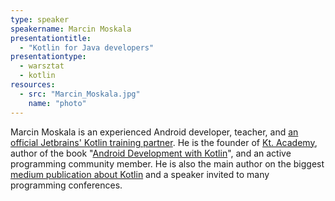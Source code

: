 ```yaml
---
type: speaker
speakername: Marcin Moskala
presentationtitle: 
  - "Kotlin for Java developers"
presentationtype: 
  - warsztat
  - kotlin
resources:
  - src: "Marcin_Moskala.jpg"
    name: "photo"
---
```


Marcin Moskala is an experienced Android developer, teacher, and <a href="https://www.jetbrains.com/company/partners/#countries=Poland&profession=TrainingPartner&speciality=Kotlin&technologies=Kotlin">an official Jetbrains' Kotlin training partner</a>. He is the founder of <a href="http://kt.academy/">Kt. Academy</a>, author of the book "<a href="https://www.packtpub.com/application-development/android-development-kotlin">Android Development with Kotlin</a>", and an active programming community member. He is also the main author on the biggest <a href="http://blog.kotlin-academy.com/">medium publication about Kotlin</a> and a speaker invited to many programming conferences.  